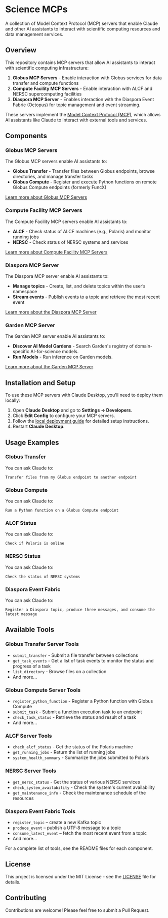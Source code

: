 # Science MCPs

A collection of Model Context Protocol (MCP) servers that enable Claude and other AI assistants to interact with scientific computing resources and data management services.

## Overview

This repository contains MCP servers that allow AI assistants to interact with scientific computing infrastructure:

1. **Globus MCP Servers** - Enable interaction with Globus services for data transfer and compute functions
2. **Compute Facility MCP Servers** - Enable interaction with ALCF and NERSC supercomputing facilities
3. **Diaspora MCP Server** - Enables interaction with the Diaspora Event Fabric (Octopus) for topic management and event streaming.

These servers implement the [Model Context Protocol (MCP)](https://modelcontextprotocol.io/introduction), which allows AI assistants like Claude to interact with external tools and services.

## Components

### Globus MCP Servers

The Globus MCP servers enable AI assistants to:

- **Globus Transfer** - Transfer files between Globus endpoints, browse directories, and manage transfer tasks
- **Globus Compute** - Register and execute Python functions on remote Globus Compute endpoints (formerly FuncX)

[Learn more about Globus MCP Servers](mcps/globus/README.md)

### Compute Facility MCP Servers

The Compute Facility MCP servers enable AI assistants to:

- **ALCF** - Check status of ALCF machines (e.g., Polaris) and monitor running jobs
- **NERSC** - Check status of NERSC systems and services

[Learn more about Compute Facility MCP Servers](mcps/compute_facilities/README.md)

### Diaspora MCP Server

The Diaspora MCP server enable AI assistants to:

- **Manage topics** - Create, list, and delete topics within the user’s namespace
- **Stream events** - Publish events to a topic and retrieve the most recent event

[Learn more about the Diaspora MCP Server](mcps/diaspora/README.md)

### Garden MCP Server

The Garden MCP server enable AI assistants to:

- **Discover AI Model Gardens** - Search Garden's registry of domain-specific AI-for-science models.
- **Run Models** - Run inference on Garden models.

[Learn more about the Garden MCP Server](mcps/garden/README.md)

## Installation and Setup

To use these MCP servers with Claude Desktop, you'll need to deploy them locally:

1. Open **Claude Desktop** and go to **Settings → Developers**.
2. Click **Edit Config** to configure your MCP servers.
3. Follow the [local deployment guide](/docs/local-mcps.md) for detailed setup instructions.
4. Restart **Claude Desktop**.

## Usage Examples

### Globus Transfer

You can ask Claude to:
```
Transfer files from my Globus endpoint to another endpoint
```

### Globus Compute

You can ask Claude to:
```
Run a Python function on a Globus Compute endpoint
```

### ALCF Status

You can ask Claude to:
```
Check if Polaris is online
```

### NERSC Status

You can ask Claude to:
```
Check the status of NERSC systems
```

### Diaspora Event Fabric

You can ask Claude to:
```
Register a Diaspora topic, produce three messages, and consume the latest message
```

## Available Tools

### Globus Transfer Server Tools
- `submit_transfer` - Submit a file transfer between collections
- `get_task_events` - Get a list of task events to monitor the status and progress of a task
- `list_directory` - Browse files on a collection
- And more...

### Globus Compute Server Tools
- `register_python_function` - Register a Python function with Globus Compute
- `submit_task` - Submit a function execution task to an endpoint
- `check_task_status` - Retrieve the status and result of a task
- And more...

### ALCF Server Tools
- `check_alcf_status` - Get the status of the Polaris machine
- `get_running_jobs` - Return the list of running jobs
- `system_health_summary` - Summarize the jobs submitted to Polaris

### NERSC Server Tools
- `get_nersc_status` - Get the status of various NERSC services
- `check_system_availability` - Check the system's current availability
- `get_maintenance_info` - Check the maintenance schedule of the resources

### Diaspora Event Fabric Tools
- `register_topic` – create a new Kafka topic
- `produce_event` – publish a UTF‑8 message to a topic
- `consume_latest_event` – fetch the most recent event from a topic
- And more...

For a complete list of tools, see the README files for each component.

## License

This project is licensed under the MIT License - see the [LICENSE](LICENSE) file for details.

## Contributing

Contributions are welcome! Please feel free to submit a Pull Request.
